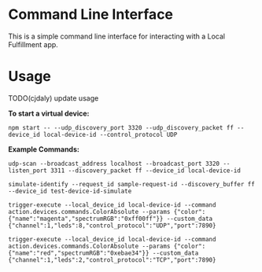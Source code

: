 # Command Line Interface

This is a simple command line interface for interacting with a Local Fulfillment app.

# Usage

TODO(cjdaly) update usage

**To start a virtual device:**

`npm start -- --udp_discovery_port 3320 --udp_discovery_packet ff --device_id local-device-id --control_protocol UDP`

**Example Commands:**

`udp-scan --broadcast_address localhost --broadcast_port 3320 --listen_port 3311 --discovery_packet ff --device_id local-device-id`

`simulate-identify --request_id sample-request-id --discovery_buffer ff --device_id test-device-id-simulate`

`trigger-execute --local_device_id local-device-id --command action.devices.commands.ColorAbsolute --params {"color":{"name":"magenta","spectrumRGB":"0xff00ff"}} --custom_data {"channel":1,"leds":8,"control_protocol":"UDP","port":7890}`

`trigger-execute --local_device_id local-device-id --command action.devices.commands.ColorAbsolute --params {"color":{"name":"red","spectrumRGB":"0xebae34"}} --custom_data {"channel":1,"leds":2,"control_protocol":"TCP","port":7890}`
